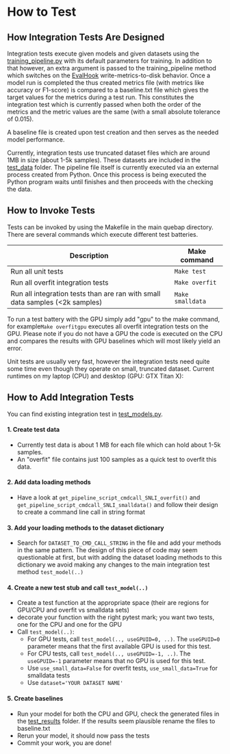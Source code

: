 # How to Test

## How Integration Tests Are Designed
Integration tests execute given models and given datasets using the [training_pipeline.py](../quebap/training_pipeline.py) with its default parameters for training. In addition to that however, an extra argument is passed to the training_pipeline method which switches on the [EvalHook](../quebap/sisyphos/hooks.py) write-metrics-to-disk behavior. Once a model run is completed the thus created metrics file (with metrics like accuracy or F1-score) is compared to a baseline.txt file which gives the target values for the metrics during a test run. This constitutes the integration test which is currently passed when both the order of the metrics and the metric values are the same (with a small absolute tolerance of 0.015).

A baseline file is created upon test creation and then serves as the needed model performance.

Currently, integration tests use truncated dataset files which are around 1MB in size (about 1-5k samples). These datasets are included in the [test_data](./test_data) folder. The pipeline file itself is currently executed via an external process created from Python. Once this process is being executed the Python program waits until finishes and then proceeds with the checking the data.

## How to Invoke Tests
Tests can be invoked by using the Makefile in the main quebap directory. There are several commands which execute different test batteries.

|  Description                      | Make command                                                 |
|-----------------------------------|--------------------------------------------------------------|
| Run all unit tests                | `Make test`                                                  |
| Run all overfit integration tests | `Make overfit`                                               |
| Run all integration tests than are ran with small data samples (<2k samples)| `Make smalldata`   |


To run a test battery with the GPU simply add "gpu" to the make command, for example`Make overfitgpu` executes all overfit integration tests on the GPU. Please note if you do not have a GPU the code is executed on the CPU and compares the results with GPU baselines which will most likely yield an error.

Unit tests are usually very fast, however the integration tests need quite some time even though they operate on small, truncated dataset. Current runtimes on my laptop (CPU) and desktop (GPU: GTX Titan X):

## How to Add Integration Tests

You can find existing integration test in [test_models.py](/quebap/test_models.py).

#### 1. Create test data
- Currently test data is about 1 MB for each file which can hold about 1-5k samples.
- An "overfit" file contains just 100 samples as a quick test to overfit this data.

#### 2. Add data loading methods
- Have a look at `get_pipeline_script_cmdcall_SNLI_overfit()` and `get_pipeline_script_cmdcall_SNLI_smalldata()` and follow their design to create a command line call in string format

#### 3. Add your loading methods to the dataset dictionary
- Search for `DATASET_TO_CMD_CALL_STRING` in the file and add your methods in the same pattern. The design of this piece of code may seem questionable at first, but with adding the dataset loading methods to this dictionary we avoid making any changes to the main integration test method `test_model(..)`

#### 4. Create a new test stub and call `test_model(..)`
- Create a test function at the appropriate space (their are regions for GPU/CPU and overfit vs smalldata sets)
- decorate your function with the right pytest mark; you want two tests, one for the CPU and one for the GPU
- Call `test_model(..)`:
  - For GPU tests, call `test_model(.., useGPUID=0, ..)`. The `useGPUID=0` parameter means that the first available GPU is used for this test.
  - For CPU tests, call `test_model(.., useGPUID=-1, ..)`. The `useGPUID=-1` parameter means that no GPU is used for this test.
  - Use `use_small_data=False` for overfit tests, `use_small_data=True` for smalldata tests
  - Use `dataset='YOUR DATASET NAME'`
  
#### 5. Create baselines
- Run your model for both the CPU and GPU, check the generated files in the [test_results](./test_results) folder. If the results seem plausible rename the files to baseline.txt
- Rerun your model, it should now pass the tests
- Commit your work, you are done!

